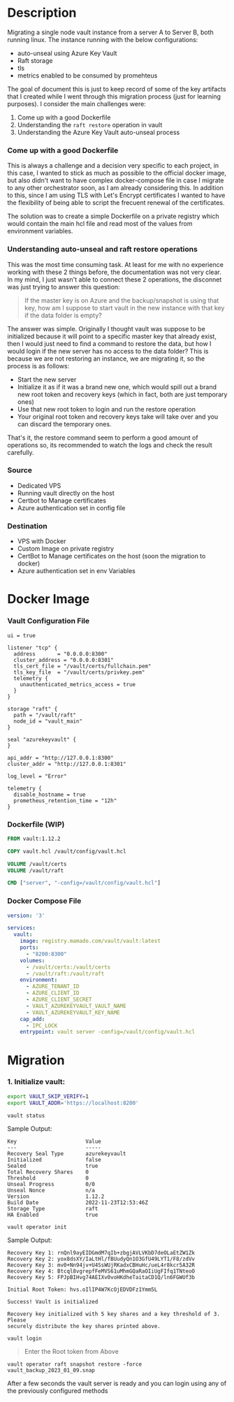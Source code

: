# Description
Migrating a single node vault instance from a server A to Server B, both running linux. The instance running with the below configurations:
- auto-unseal using Azure Key Vault
- Raft storage
- tls 
- metrics  enabled to be consumed by promehteus

The goal of document this is just to keep record of some of the key artifacts that I created while I went through this migration process (just for learning purposes). I consider the main challenges were:
1. Come up with a good Dockerfile
2. Understanding the `raft restore` operation in vault
3. Understanding the Azure Key Vault auto-unseal process

### Come up with a good Dockerfile

This is always a challenge and a decision very specific to each project, in this case, I wanted to stick as much as possible to the official docker image, but also didn't want to have complex docker-compose file in case I migrate to any other orchestrator soon, as I am already considering this. In addition to this, since I am using TLS with Let's Encrypt certificates I wanted to have the flexibility of being able to script the frecuent renewal of the certificates. 

The solution was to create a simple Dockerfile on a private registry which would contain the main hcl file and read most of the values from environment variables. 


### Understanding auto-unseal and raft restore operations

This was the most time consuming task. At least for me with no experience working with these 2 things before, the documentation was not very clear. In my mind, I just wasn't able to connect these 2 operations, the disconnet was just trying to answer this question: 

> If the master key is on Azure and the backup/snapshot is using that key, how am I suppose to start vault in the new instance with that key if the data folder is empty? 

The answer was simple. Originally I thought vault was suppose to be initialized because it will point to a specific master key that already exist, then I would just need to find a command to restore the data, but how I would login if the new server has no access to the data folder? This is because we are not restoring an instance, we are migrating it, so the process is as follows:

- Start the new server
- Initialize it as if it was a brand new one, which would spill out a brand new root token and recovery keys (which in fact, both are  just temporary ones)
- Use that new root token to login and run the restore operation
- Your original root token and recovery keys take will take over and you can discard the temporary ones. 

That's it, the restore command seem to perform a good amount of operations so, its recommended to watch the logs and check the result carefully. 

### Source
- Dedicated VPS
- Running vault directly on the host
- Certbot to Manage certificates
- Azure authentication set in config file


### Destination
- VPS with Docker
- Custom Image on private registry
- CertBot to Manage certificates on the host   (soon the migration to docker)
- Azure authentication set in env Variables




# Docker Image

### Vault Configuration File

```hcl
ui = true

listener "tcp" {
  address       = "0.0.0.0:8300"
  cluster_address = "0.0.0.0:8301"
  tls_cert_file = "/vault/certs/fullchain.pem"
  tls_key_file  = "/vault/certs/privkey.pem"
  telemetry {
    unauthenticated_metrics_access = true
  }
}

storage "raft" {
  path = "/vault/raft"
  node_id = "vault_main"
}

seal "azurekeyvault" {
}

api_addr = "http://127.0.0.1:8300"
cluster_addr = "http://127.0.0.1:8301"

log_level = "Error"

telemetry {
  disable_hostname = true
  prometheus_retention_time = "12h"
}
```

### Dockerfile (WIP)

```dockerfile
FROM vault:1.12.2

COPY vault.hcl /vault/config/vault.hcl

VOLUME /vault/certs
VOLUME /vault/raft

CMD ["server", "-config=/vault/config/vault.hcl"]
```

### Docker Compose File

```yml
version: '3'

services:
  vault:
    image: registry.mamado.com/vault/vault:latest
    ports:
      - "8200:8300"
    volumes:
      - /vault/certs:/vault/certs
      - /vault/raft:/vault/raft
    environment:
      - AZURE_TENANT_ID
      - AZURE_CLIENT_ID
      - AZURE_CLIENT_SECRET
      - VAULT_AZUREKEYVAULT_VAULT_NAME
      - VAULT_AZUREKEYVAULT_KEY_NAME
    cap_add:
      - IPC_LOCK
    entrypoint: vault server -config=/vault/config/vault.hcl
```


# Migration

### 1. Initialize vault:

```bash
export VAULT_SKIP_VERIFY=1
export VAULT_ADDR='https://localhost:8200'
```


`vault status`

Sample Output:

```
Key                      Value
---                      -----
Recovery Seal Type       azurekeyvault
Initialized              false
Sealed                   true
Total Recovery Shares    0
Threshold                0
Unseal Progress          0/0
Unseal Nonce             n/a
Version                  1.12.2
Build Date               2022-11-23T12:53:46Z
Storage Type             raft
HA Enabled               true
```


`vault operator init`

Sample Output:
```
Recovery Key 1: rnQnl9ayEIDGmdM7qIb+zbgjAVLVKbD7deOLaEtZW1Zk
Recovery Key 2: yox8dsXY/IaLtHl/fBUudyQn1O3GfU49LYT1/F8/zdVv
Recovery Key 3: mv0+Nn94jv+U4SsWUjRKadxCBHuHc/ueL4r8kcr5A32R
Recovery Key 4: Btcql8vgrepfFeMVS61uMhmGQaRaOIiUgFIfq1TNteoO
Recovery Key 5: FPJpBIHvg74AEIXv0voHKdheTaitaCD1Q/ln6FGWUf3b

Initial Root Token: hvs.oIlIP4W7KcOjEDVDFz1Ymm5L

Success! Vault is initialized

Recovery key initialized with 5 key shares and a key threshold of 3. Please
securely distribute the key shares printed above.
```

`vault login`

> Enter the Root token from Above

`vault operator raft snapshot restore -force vault_backup_2023_01_09.snap`


After a few seconds the vault server is ready and you can login using any of the previously configured methods
